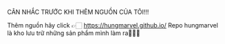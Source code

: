 CÂN NHẮC TRƯỚC KHI THÊM NGUỒN CỦA TÔI!!!

Thêm nguồn hãy click 👉🏻 https://hungmarvel.github.io/
Repo hungmarvel là kho lưu trữ những sản phẩm mình làm ra👩🏼‍💻
